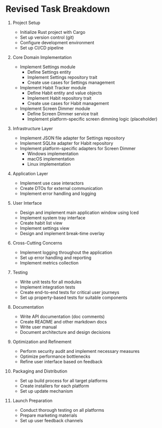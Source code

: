# Revised Task Breakdown

1. Project Setup
   - Initialize Rust project with Cargo
   - Set up version control (git)
   - Configure development environment
   - Set up CI/CD pipeline

2. Core Domain Implementation
   - Implement Settings module
     - Define Settings entity
     - Implement Settings repository trait
     - Create use cases for Settings management
   - Implement Habit Tracker module
     - Define Habit entity and value objects
     - Implement Habit repository trait
     - Create use cases for Habit management
   - Implement Screen Dimmer module
     - Define Screen Dimmer service trait
     - Implement platform-specific screen dimming logic (placeholder)

3. Infrastructure Layer
   - Implement JSON file adapter for Settings repository
   - Implement SQLite adapter for Habit repository
   - Implement platform-specific adapters for Screen Dimmer
     - Windows implementation
     - macOS implementation
     - Linux implementation

4. Application Layer
   - Implement use case interactors
   - Create DTOs for external communication
   - Implement error handling and logging

5. User Interface
   - Design and implement main application window using Iced
   - Implement system tray interface
   - Create habit list view
   - Implement settings view
   - Design and implement break-time overlay

6. Cross-Cutting Concerns
   - Implement logging throughout the application
   - Set up error handling and reporting
   - Implement metrics collection

7. Testing
   - Write unit tests for all modules
   - Implement integration tests
   - Create end-to-end tests for critical user journeys
   - Set up property-based tests for suitable components

8. Documentation
   - Write API documentation (doc comments)
   - Create README and other markdown docs
   - Write user manual
   - Document architecture and design decisions

9. Optimization and Refinement
   - Perform security audit and implement necessary measures
   - Optimize performance bottlenecks
   - Refine user interface based on feedback

10. Packaging and Distribution
    - Set up build process for all target platforms
    - Create installers for each platform
    - Set up update mechanism

11. Launch Preparation
    - Conduct thorough testing on all platforms
    - Prepare marketing materials
    - Set up user feedback channels